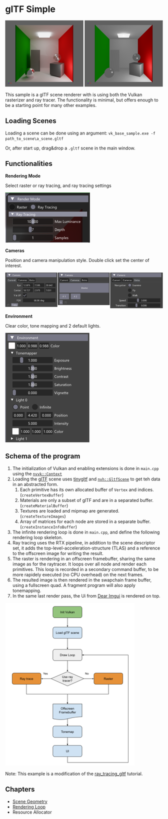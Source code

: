 # glTF Simple

![img](docs/raytrace.png) ![img](docs/raster.png)

This sample is a glTF scene renderer with is using both the Vulkan rasterizer and ray tracer. The functionality is minimal, but offers enough to be a starting point for many other examples.


## Loading Scenes

Loading a scene can be done using an argument: `vk_base_sample.exe -f path_to_scene\a_scene.gltf`

Or, after start up, drag&drop a `.gltf` scene in the main window.

## Functionalities

**Rendering Mode**

Select raster or ray tracing, and ray tracing settings

![img](docs/rendering_mode.png)


**Cameras**

Position and camera manipulation style. 
Double click set the center of interest.

![img](docs/camera.png)


**Environment**

Clear color, tone mapping and 2 default lights.

![img](docs/environment.png)




## Schema of the program

1. The initialization of Vulkan and enabling extensions is done in `main.cpp` using the [`nvvk::Context`](https://github.com/nvpro-samples/nvpro_core/tree/master/nvvk#context_vkhpp)
1. Loading the [glTF](https://www.khronos.org/gltf/) scene uses [tinygltf](https://github.com/syoyo/tinygltf) and [`nvh::GltfScene`](https://github.com/nvpro-samples/nvpro_core/tree/master/nvh#gltfscenehpp) to get teh data in an abstracted form.
   1. Each primitive has its own allocated buffer of `Vertex` and indices. (`createVertexBuffer`)
   1. Materials are only a subset of glTF and are in a separated buffer. (`createMaterialBuffer`)
   1. Textures are loaded and mipmap are generated. (`createTextureImages`)
   1. Array of matrices for each node are stored in a separate buffer. (`createInstanceInfoBuffer`)
1. The infinite rendering loop is done in `main.cpp`, and define the following rendering loop skeleton.
1. Ray tracing uses the RTX pipeline, in addition to the scene descriptor set, it adds the top-level-acceleration-structure (TLAS) and a reference to the offscreen image for writing the result.
1. The raster is rendering in an offscreen framebuffer, sharing the same image as for the raytracer. It loops over all node and render each primitives. This loop is recorded in a secondary command buffer, to be more rapidely executed (no CPU overhead) on the next frames.
1. The resulted image is then rendered in the swapchain frame buffer, using a fullscreen quad. A fragment program will also apply tonemapping.
1. In the same last render pass, the Ui from [Dear Imgui](https://github.com/ocornut/imgui) is rendered on top.

![img](docs/renderloop.png)

Note: This example is a modification of the [ray_tracing_gltf](https://github.com/nvpro-samples/vk_raytracing_tutorial_KHR/tree/master/ray_tracing_gltf) tutorial.

## Chapters

* [Scene Geometry](docs/scene_geometry.md)
* [Rendering Loop](docs/render_loop.md)
* Resource Allocator
